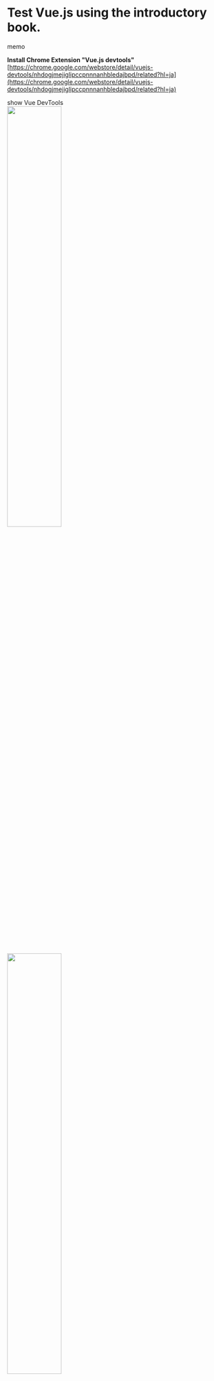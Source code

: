 # Test Vue.js using the introductory book.

memo  

**Install Chrome Extension "Vue.js devtools"**  
[https://chrome.google.com/webstore/detail/vuejs-devtools/nhdogjmejiglipccpnnnanhbledajbpd/related?hl=ja](https://chrome.google.com/webstore/detail/vuejs-devtools/nhdogjmejiglipccpnnnanhbledajbpd/related?hl=ja)  


show Vue DevTools  
<img src="https://evofan.github.io/test_vue_easy_sample/screenshot/pic_use_vue_devtools.jpg" width="50%">  

<img src="https://evofan.github.io/test_vue_easy_sample/screenshot/pic_use_vue_devtools2.jpg" width="50%">  


reference  

**たった1日で基本が身に付く！Vue.js 超入門**  
[https://www.amazon.co.jp/dp/B089LDYFV1/](https://www.amazon.co.jp/dp/B089LDYFV1/)  

**chromeのdevtoolsに[Vue]のタブが表示されない時の対処法**  
[https://www.proglad.tokyo/2019/05/chromedevtoolsvue.html](https://www.proglad.tokyo/2019/05/chromedevtoolsvue.html)  
>Devtools inspection is not available because it's in production mode or explicitly disabled by the author.  

**Vue 2 Snippets - Visual Studio Marketplace**  
[https://marketplace.visualstudio.com/items?itemName=hollowtree.vue-snippets](https://marketplace.visualstudio.com/items?itemName=hollowtree.vue-snippets)  
>This extension adds Vue 2 Code Snippets into Visual Studio Code.  

